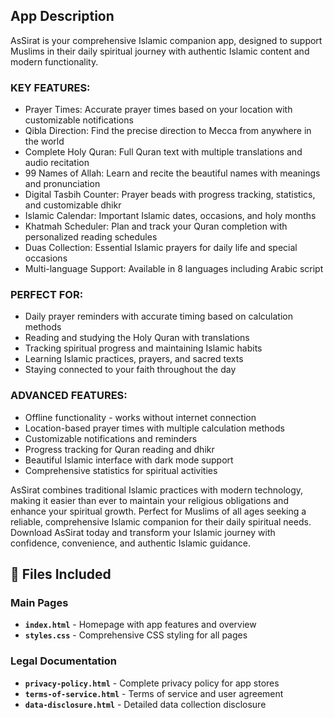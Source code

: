 ## App Description

AsSirat is your comprehensive Islamic companion app, designed to support Muslims in their daily spiritual journey with authentic Islamic content and modern functionality.

### KEY FEATURES:
- Prayer Times: Accurate prayer times based on your location with customizable notifications
- Qibla Direction: Find the precise direction to Mecca from anywhere in the world
- Complete Holy Quran: Full Quran text with multiple translations and audio recitation
- 99 Names of Allah: Learn and recite the beautiful names with meanings and pronunciation
- Digital Tasbih Counter: Prayer beads with progress tracking, statistics, and customizable dhikr
- Islamic Calendar: Important Islamic dates, occasions, and holy months
- Khatmah Scheduler: Plan and track your Quran completion with personalized reading schedules
- Duas Collection: Essential Islamic prayers for daily life and special occasions
- Multi-language Support: Available in 8 languages including Arabic script

### PERFECT FOR:
- Daily prayer reminders with accurate timing based on calculation methods
- Reading and studying the Holy Quran with translations
- Tracking spiritual progress and maintaining Islamic habits
- Learning Islamic practices, prayers, and sacred texts
- Staying connected to your faith throughout the day

### ADVANCED FEATURES:
- Offline functionality - works without internet connection
- Location-based prayer times with multiple calculation methods
- Customizable notifications and reminders
- Progress tracking for Quran reading and dhikr
- Beautiful Islamic interface with dark mode support
- Comprehensive statistics for spiritual activities

AsSirat combines traditional Islamic practices with modern technology, making it easier than ever to maintain your religious obligations and enhance your spiritual growth.
Perfect for Muslims of all ages seeking a reliable, comprehensive Islamic companion for their daily spiritual needs.
Download AsSirat today and transform your Islamic journey with confidence, convenience, and authentic Islamic guidance.


## 📁 Files Included

### Main Pages
- **`index.html`** - Homepage with app features and overview
- **`styles.css`** - Comprehensive CSS styling for all pages

### Legal Documentation
- **`privacy-policy.html`** - Complete privacy policy for app stores
- **`terms-of-service.html`** - Terms of service and user agreement
- **`data-disclosure.html`** - Detailed data collection disclosure
  
